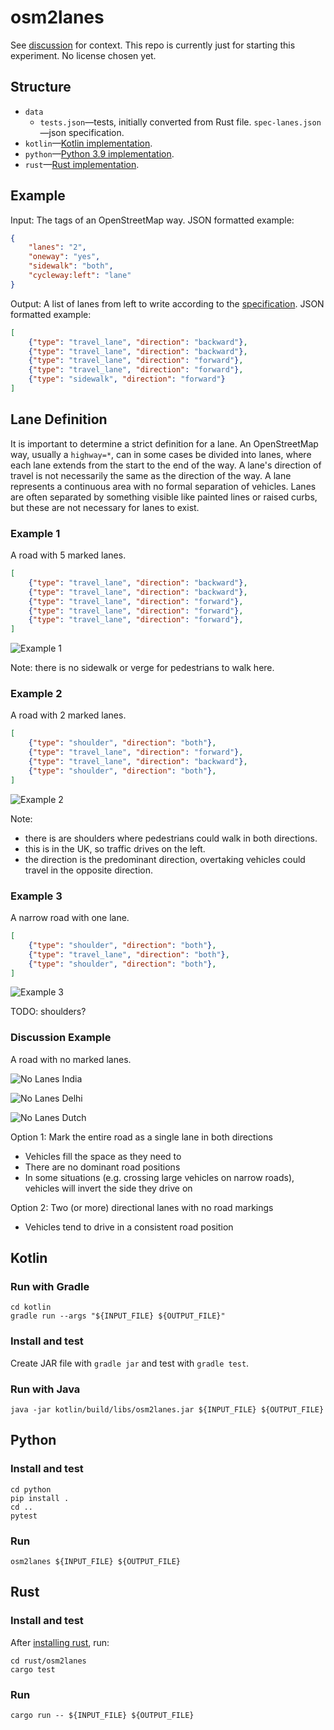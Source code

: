 osm2lanes
=========

See [discussion](https://github.com/a-b-street/abstreet/discussions/789) for
context.  This repo is currently just for starting this experiment.  No license
chosen yet.

Structure
---------

  * `data`
    * `tests.json`—tests, initially converted from Rust file.
      `spec-lanes.json`—json specification.
  * `kotlin`—[Kotlin implementation](#kotlin).
  * `python`—[Python 3.9 implementation](#python).
  * `rust`—[Rust implementation](#rust).

Example
-------

Input: The tags of an OpenStreetMap way.
JSON formatted example:

```json
{
    "lanes": "2",
    "oneway": "yes",
    "sidewalk": "both",
    "cycleway:left": "lane"
}
```

Output: A list of lanes from left to write according to the [specification](./data/spec-lanes.json).
JSON formatted example:

```json
[
    {"type": "travel_lane", "direction": "backward"},
    {"type": "travel_lane", "direction": "backward"},
    {"type": "travel_lane", "direction": "forward"},
    {"type": "travel_lane", "direction": "forward"},
    {"type": "sidewalk", "direction": "forward"}
]
```

Lane Definition
---------------

It is important to determine a strict definition for a lane.
An OpenStreetMap way, usually a `highway=*`, can in some cases be divided into lanes,
where each lane extends from the start to the end of the way.
A lane's direction of travel is not necessarily the same as the direction of the way.
A lane represents a continuous area with no formal separation of vehicles.
Lanes are often separated by something visible like painted lines or raised curbs,
but these are not necessary for lanes to exist.


### Example 1 ###

A road with 5 marked lanes.

```json
[
    {"type": "travel_lane", "direction": "backward"},
    {"type": "travel_lane", "direction": "backward"},
    {"type": "travel_lane", "direction": "forward"},
    {"type": "travel_lane", "direction": "forward"},
    {"type": "travel_lane", "direction": "forward"},
]
```

![Example 1](https://upload.wikimedia.org/wikipedia/commons/thumb/0/0e/Gr%C3%BCnbergstra%C3%9Fe_2.JPG/240px-Gr%C3%BCnbergstra%C3%9Fe_2.JPG)

Note: there is no sidewalk or verge for pedestrians to walk here.

### Example 2 ###

A road with 2 marked lanes.

```json
[
    {"type": "shoulder", "direction": "both"},
    {"type": "travel_lane", "direction": "forward"},
    {"type": "travel_lane", "direction": "backward"},
    {"type": "shoulder", "direction": "both"},
]
```

![Example 2](https://upload.wikimedia.org/wikipedia/commons/f/f0/A537_Cat_and_Fiddle_Road_-_geograph.org.uk_-_175899.jpg)

Note:

- there is are shoulders where pedestrians could walk in both directions.
- this is in the UK, so traffic drives on the left.
- the direction is the predominant direction,
  overtaking vehicles could travel in the opposite direction.

### Example 3 ###

A narrow road with one lane.

```json
[
    {"type": "shoulder", "direction": "both"},
    {"type": "travel_lane", "direction": "both"},
    {"type": "shoulder", "direction": "both"},
]
```

![Example 3](https://upload.wikimedia.org/wikipedia/commons/5/58/Back_Road_In_Ireland.jpg)

TODO: shoulders?

### Discussion Example ###

A road with no marked lanes.

![No Lanes India](https://upload.wikimedia.org/wikipedia/commons/thumb/5/5a/Bijupara-Khalari_Road_-_Jharkhand_1648.JPG/1920px-Bijupara-Khalari_Road_-_Jharkhand_1648.JPG)

![No Lanes Delhi](https://upload.wikimedia.org/wikipedia/commons/thumb/a/a8/Ratan_Lal_Market%2C_Kaseru_Walan%2C_Paharganj%2C_New_Delhi%2C_Delhi%2C_India_-_panoramio_%281%29.jpg/1280px-Ratan_Lal_Market%2C_Kaseru_Walan%2C_Paharganj%2C_New_Delhi%2C_Delhi%2C_India_-_panoramio_%281%29.jpg)

![No Lanes Dutch](https://upload.wikimedia.org/wikipedia/commons/e/e8/Fietsstraat.jpg)

Option 1: Mark the entire road as a single lane in both directions

- Vehicles fill the space as they need to
- There are no dominant road positions
- In some situations (e.g. crossing large vehicles on narrow roads),
  vehicles will invert the side they drive on

Option 2: Two (or more) directional lanes with no road markings

- Vehicles tend to drive in a consistent road position

Kotlin
------

### Run with Gradle ###

```shell
cd kotlin
gradle run --args "${INPUT_FILE} ${OUTPUT_FILE}"
```

### Install and test ###

Create JAR file with `gradle jar` and test with `gradle test`.

### Run with Java ###

```shell
java -jar kotlin/build/libs/osm2lanes.jar ${INPUT_FILE} ${OUTPUT_FILE}
```

Python
------

### Install and test ###

```shell
cd python
pip install .
cd ..
pytest
```

### Run ###

```shell
osm2lanes ${INPUT_FILE} ${OUTPUT_FILE}
```

Rust
------

### Install and test ###

After [installing rust](https://www.rust-lang.org/tools/install), run:

```shell
cd rust/osm2lanes
cargo test
```

### Run ###

```shell
cargo run -- ${INPUT_FILE} ${OUTPUT_FILE}
```
